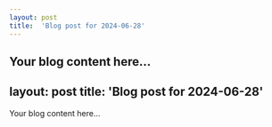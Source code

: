 ```yaml
---
layout: post
title:  'Blog post for 2024-06-28'
---
```

Your blog content here...
---
layout: post
title:  'Blog post for 2024-06-28'
---
Your blog content here...
